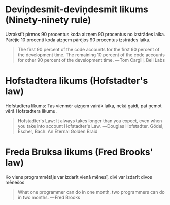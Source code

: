 # Deviņdesmit-deviņdesmit likums (Ninety-ninety rule)

Uzrakstīt pirmos 90 procentus koda aizņem 90 procentus no izstrādes laika. Pārējie 10 procenti koda aizņem pārējos 90 procentus izstrādes laika.

> The first 90 percent of the code accounts for the first 90 percent of the development time. The remaining 10 percent of the code accounts for other 90 percent of the development
> time.
> — Tom Cargill, Bell Labs


# Hofstadtera likums (Hofstadter's law)

Hofstadtera likums: Tas vienmēr aizņem vairāk laika, nekā gaidi, pat ņemot vērā Hofstadtera likumu.

> Hofstadter's Law: It always takes longer than
> you expect, even when you take into account
> Hofstadter's Law.
> — Douglas Hofstadter. Gödel, Escher, Bach:
> An Eternal Golden Braid

# Freda Bruksa likums (Fred Brooks' law)

Ko viens programmētājs var izdarīt vienā mēnesī, divi var izdarīt divos mēnešos

> What one programmer can do in one month,
> two programmers can do in two months.
> — Fred Brooks

